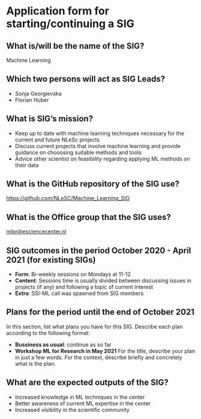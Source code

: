 # Application form for starting/continuing a SIG

## What is/will be the name of the SIG?
Machine Learning

## Which two persons will act as SIG Leads?
<!--  Please make sure to have two SIG leads to reduce bus factor.
      SIG leads are allowed to write the hours dedicated to organizing
      SIG activities under the R&D budget. Please mention in the notes the
      name of your SIG:
        Account: 000104
        Project: 020203
        Hour type: 00071
        Notes: Hours for X SIG
       -->
- Sonja Georgievska
- Florian Huber

## What is SIG’s mission?
<!--  help text goes here  -->
* Keep up to date with machine learning techniques necessary for the current and future NLeSc projects
* Discuss current projects that involve machine learning and provide guidance on chooosing suitable methods and tools
* Advice other scientist on feasibility regarding applying ML methods on their data

## What is the GitHub repository of the SIG use?
<!--  Please transfer your SIG existing repo to this GitHub organization  -->
https://github.com/NLeSC/Machine_Learning_SIG 

## What is the Office group that the SIG uses?
<!--  help text goes here  -->
mlpr@esciencecenter.nl

## SIG outcomes in the period October 2020 - April 2021 (for existing SIGs)
<!--  As a simple list of activities in this period is enough.  -->

- **Form**: Bi-weekly sessions on Mondays at 11-12  
- **Content**: Sessions time is usually divided between discussing issues in projects (if any) and following a topic of current interest
- **Extra**: SSI-ML call was spawned from SIG members
## Plans for the period until the end of October 2021
<!--  help text goes here  -->
In this section, list what plans you have for this SIG. Describe each plan according to the following format:

- **Bussiness as usual**: continue as so far
- **Workshop ML for Research in May 2021**
For the title, describe your plan in just a few words. For the context, describe briefly and concretely what is the plan.

## What are the expected outputs of the SIG?
<!--  Think of internal as welll as external disemination targets -->
* Increased knowledge in ML techniques in the center
* Better awareness of current ML expertise in the center
* Increased visibility in the scientific community

